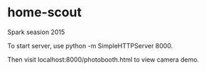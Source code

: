 # home-scout

Spark seasion 2015

To start server, use python -m SimpleHTTPServer 8000.

Then visit localhost:8000/photobooth.html to view camera demo.
